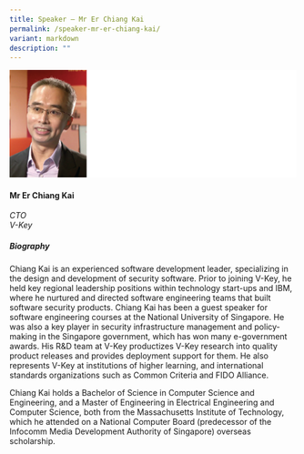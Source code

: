 ```yaml
---
title: Speaker – Mr Er Chiang Kai
permalink: /speaker-mr-er-chiang-kai/
variant: markdown
description: ""
---
```

![](/images/2024%20speakers/Mr_Er_Chiang_Kai.png)
#### **Mr Er Chiang Kai**

*CTO <br> V-Key*

##### **Biography**
Chiang Kai is an experienced software development leader, specializing in the design and development of security software. Prior to joining V-Key, he held key regional leadership positions within technology start-ups and IBM, where he nurtured and directed software engineering teams that built software security products.
Chiang Kai has been a guest speaker for software engineering courses at the National University of Singapore. He was also a key player in security infrastructure management and policy-making in the Singapore government, which has won many e-government awards. His R&amp;D team at V-Key productizes V-Key research into quality product releases and provides deployment support for them. He also represents V-Key at institutions of higher learning, and international standards organizations such as Common Criteria and FIDO Alliance.

Chiang Kai holds a Bachelor of Science in Computer Science and Engineering, and a Master of Engineering in Electrical Engineering and Computer Science, both from the Massachusetts Institute of Technology, which he attended on a National Computer Board (predecessor of the Infocomm Media Development Authority of Singapore) overseas scholarship.
